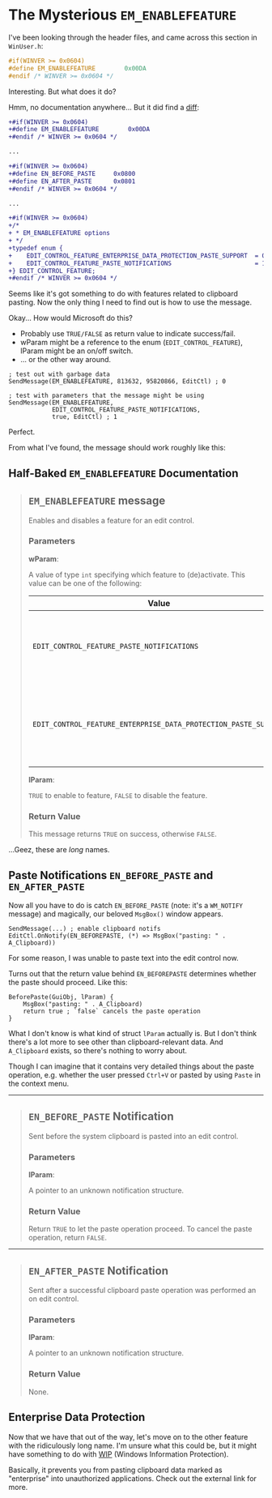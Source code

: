 # The Mysterious `EM_ENABLEFEATURE`

I've been looking through the header files, and came across this section in `WinUser.h`:

```c
#if(WINVER >= 0x0604)
#define EM_ENABLEFEATURE        0x00DA
#endif /* WINVER >= 0x0604 */
```

Interesting. But what does it do?

Hmm, no documentation anywhere... But it did find a [diff](https://abi-laboratory.pro/compatibility/Windows_10_1511_10586.494_to_Windows_10_1607_14393.0/x86_64/headers_diff/user32.dll/diff.html):

```diff
+#if(WINVER >= 0x0604)
+#define EM_ENABLEFEATURE        0x00DA
+#endif /* WINVER >= 0x0604 */

...

+#if(WINVER >= 0x0604)
+#define EN_BEFORE_PASTE     0x0800
+#define EN_AFTER_PASTE      0x0801
+#endif /* WINVER >= 0x0604 */

...

+#if(WINVER >= 0x0604)
+/*
+ * EM_ENABLEFEATURE options
+ */
+typedef enum {
+    EDIT_CONTROL_FEATURE_ENTERPRISE_DATA_PROTECTION_PASTE_SUPPORT  = 0,
+    EDIT_CONTROL_FEATURE_PASTE_NOTIFICATIONS                       = 1,
+} EDIT_CONTROL_FEATURE;
+#endif /* WINVER >= 0x0604 */
```

Seems like it's got something to do with features related to clipboard pasting.
Now the only thing I need to find out is how to use the message.

Okay... How would Microsoft do this?

- Probably use `TRUE/FALSE` as return value to indicate success/fail.
- wParam might be a reference to the enum (`EDIT_CONTROL_FEATURE`), lParam might be an on/off switch.
- ... or the other way around.

```ahk
; test out with garbage data
SendMessage(EM_ENABLEFEATURE, 813632, 95820866, EditCtl) ; 0

; test with parameters that the message might be using
SendMessage(EM_ENABLEFEATURE,
            EDIT_CONTROL_FEATURE_PASTE_NOTIFICATIONS,
            true, EditCtl) ; 1
```

Perfect.

From what I've found, the message should work roughly like this:

## Half-Baked `EM_ENABLEFEATURE` Documentation

>## `EM_ENABLEFEATURE` message
>
>Enables and disables a feature for an edit control.
>
>### Parameters
>
>**wParam**:
>
>A value of type `int` specifying which feature to (de)activate.
>This value can be one of the following:
>
>| Value                                                           | Description                                                                                   |
>| --------------------------------------------------------------- | --------------------------------------------------------------------------------------------- |
>| `EDIT_CONTROL_FEATURE_PASTE_NOTIFICATIONS`                      | Enables support for clipboard paste notifications `EN_BEFORE_PASTE` and `EN_AFTER_PASTE`.     |
>| `EDIT_CONTROL_FEATURE_ENTERPRISE_DATA_PROTECTION_PASTE_SUPPORT` | Enables support for... uh, no idea. Probably related to Windows Information Protection (WIP). |
>
>**lParam**:
>
>`TRUE` to enable to feature, `FALSE` to disable the feature.
>
>### Return Value
>
>This message returns `TRUE` on success, otherwise `FALSE`.

...Geez, these are *long* names.

## Paste Notifications `EN_BEFORE_PASTE` and `EN_AFTER_PASTE`

Now all you have to do is catch `EN_BEFORE_PASTE` (note: it's a `WM_NOTIFY`
message) and magically, our beloved `MsgBox()` window appears.

```ahk
SendMessage(...) ; enable clipboard notifs
EditCtl.OnNotify(EN_BEFOREPASTE, (*) => MsgBox("pasting: " . A_Clipboard))
```

For some reason, I was unable to paste text into the edit control now.

Turns out that the return value behind `EN_BEFOREPASTE` determines whether the
paste should proceed. Like this:

```ahk
BeforePaste(GuiObj, lParam) {
    MsgBox("pasting: " . A_Clipboard)
    return true ; `false` cancels the paste operation
}
```

What I don't know is what kind of struct `lParam` actually is. But I don't think
there's a lot more to see other than clipboard-relevant data. And `A_Clipboard`
exists, so there's nothing to worry about.

Though I can imagine that it contains very detailed things about the paste operation,
e.g. whether the user pressed `Ctrl+V` or pasted by using `Paste` in the context menu.

---

>## `EN_BEFORE_PASTE` Notification
>
>Sent before the system clipboard is pasted into an edit control.
>
>### Parameters
>
>**lParam**:
>
>A pointer to an unknown notification structure.
>
>### Return Value
>
>Return `TRUE` to let the paste operation proceed. To cancel the paste operation, return `FALSE`.

---

>## `EN_AFTER_PASTE` Notification
>
>Sent after a successful clipboard paste operation was performed an on edit control.
>
>### Parameters
>
>**lParam**:
>
>A pointer to an unknown notification structure.
>
>### Return Value
>
>None.

## Enterprise Data Protection

Now that we have that out of the way, let's move on to the other feature with the ridiculously long name.
I'm unsure what this could be, but it might have something to do with [WIP](https://learn.microsoft.com/en-us/previous-versions/windows/uwp/enterprise/wip-hub)
(Windows Information Protection).

Basically, it prevents you from pasting clipboard data marked as "enterprise" into unauthorized applications.
Check out the external link for more.
